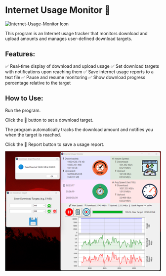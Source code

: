 # Internet Usage Monitor 🚀

![Internet-Usage-Monitor Icon](images/Internet_Usage_Monitor.ico)

This program is an Internet usage tracker that monitors download and upload amounts and manages user-defined download targets.

## Features:
✅ Real-time display of download and upload usage
✅ Set download targets with notifications upon reaching them
✅ Save internet usage reports to a text file
✅ Pause and resume monitoring
✅ Show download progress percentage relative to the target

## How to Use:

Run the program.

Click the 🎯 button to set a download target.

The program automatically tracks the download amount and notifies you when the target is reached.

Click the 📄 Report button to save a usage report.

![Internet-Usage-Monitor Icon](Screenshot.png)
